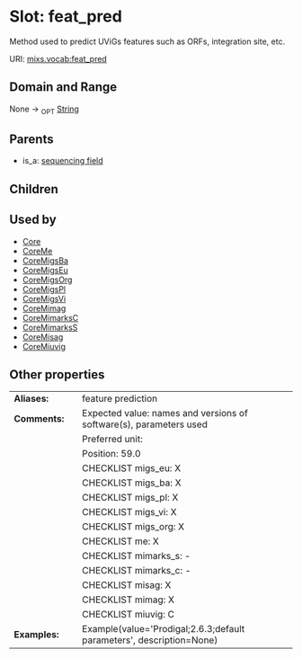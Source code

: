 
# Slot: feat_pred


Method used to predict UViGs features such as ORFs, integration site, etc.

URI: [mixs.vocab:feat_pred](https://w3id.org/mixs/vocab/feat_pred)


## Domain and Range

None ->  <sub>OPT</sub> [String](types/String.md)

## Parents

 *  is_a: [sequencing field](sequencing_field.md)

## Children


## Used by

 * [Core](Core.md)
 * [CoreMe](CoreMe.md)
 * [CoreMigsBa](CoreMigsBa.md)
 * [CoreMigsEu](CoreMigsEu.md)
 * [CoreMigsOrg](CoreMigsOrg.md)
 * [CoreMigsPl](CoreMigsPl.md)
 * [CoreMigsVi](CoreMigsVi.md)
 * [CoreMimag](CoreMimag.md)
 * [CoreMimarksC](CoreMimarksC.md)
 * [CoreMimarksS](CoreMimarksS.md)
 * [CoreMisag](CoreMisag.md)
 * [CoreMiuvig](CoreMiuvig.md)

## Other properties

|  |  |  |
| --- | --- | --- |
| **Aliases:** | | feature prediction |
| **Comments:** | | Expected value: names and versions of software(s), parameters used |
|  | | Preferred unit:  |
|  | | Position: 59.0 |
|  | | CHECKLIST migs_eu: X |
|  | | CHECKLIST migs_ba: X |
|  | | CHECKLIST migs_pl: X |
|  | | CHECKLIST migs_vi: X |
|  | | CHECKLIST migs_org: X |
|  | | CHECKLIST me: X |
|  | | CHECKLIST mimarks_s: - |
|  | | CHECKLIST mimarks_c: - |
|  | | CHECKLIST misag: X |
|  | | CHECKLIST mimag: X |
|  | | CHECKLIST miuvig: C |
| **Examples:** | | Example(value='Prodigal;2.6.3;default parameters', description=None) |

